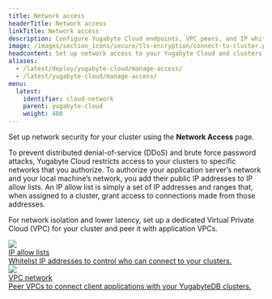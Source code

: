 ```yaml
---
title: Network access
headerTitle: Network access
linkTitle: Network access
description: Configure Yugabyte Cloud endpoints, VPC peers, and IP whitelists.
image: /images/section_icons/secure/tls-encryption/connect-to-cluster.png
headcontent: Set up network access to your Yugabyte Cloud and clusters.
aliases:
  - /latest/deploy/yugabyte-cloud/manage-access/
  - /latest/yugabyte-cloud/manage-access/
menu:
  latest:
    identifier: cloud-network
    parent: yugabyte-cloud
    weight: 400
---
```


Set up network security for your cluster using the **Network Access** page.

To prevent distributed denial-of-service (DDoS) and brute force password attacks, Yugabyte Cloud restricts access to your clusters to specific networks that you authorize. To authorize your application server’s network and your local machine’s network, you add their public IP addresses to IP allow lists. An IP allow list is simply a set of IP addresses and ranges that, when assigned to a cluster, grant access to connections made from those addresses.

For network isolation and lower latency, set up a dedicated Virtual Private Cloud (VPC) for your cluster and peer it with application VPCs.

<div class="row">

  <div class="col-12 col-md-6 col-lg-12 col-xl-6">
    <a class="section-link icon-offset" href="ip-whitelists/">
      <div class="head">
        <img class="icon" src="/images/section_icons/manage/backup.png" aria-hidden="true" />
        <div class="title">IP allow lists</div>
      </div>
      <div class="body">
        Whitelist IP addresses to control who can connect to your clusters.
      </div>
    </a>
  </div>

  <div class="col-12 col-md-6 col-lg-12 col-xl-6">
    <a class="section-link icon-offset" href="vpc-peers/">
      <div class="head">
        <img class="icon" src="/images/section_icons/quick_start/create_cluster.png" aria-hidden="true" />
        <div class="title">VPC network</div>
      </div>
      <div class="body">
        Peer VPCs to connect client applications with your YugabyteDB clusters.
      </div>
    </a>
  </div>
<!--
  <div class="col-12 col-md-6 col-lg-12 col-xl-6">
    <a class="section-link icon-offset" href="endpoints/">
      <div class="head">
        <img class="icon" src="/images/section_icons/manage/enterprise/edit_universe.png" aria-hidden="true" />
        <div class="title">Manage Endpoints</div>
      </div>
      <div class="body">
        Manage the endpoints for connecting to clusters.
      </div>
    </a>
  </div>
-->
</div>
